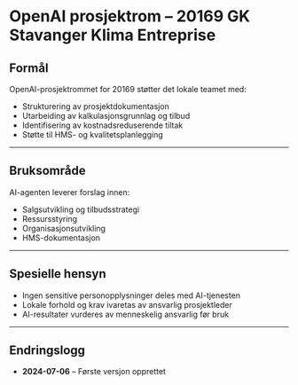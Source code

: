 # OpenAI prosjektrom – 20169 GK Stavanger Klima Entreprise

## Formål
OpenAI-prosjektrommet for 20169 støtter det lokale teamet med:
- Strukturering av prosjektdokumentasjon
- Utarbeiding av kalkulasjonsgrunnlag og tilbud
- Identifisering av kostnadsreduserende tiltak
- Støtte til HMS- og kvalitetsplanlegging

---

## Bruksområde
AI-agenten leverer forslag innen:
- Salgsutvikling og tilbudsstrategi
- Ressursstyring
- Organisasjonsutvikling
- HMS-dokumentasjon

---

## Spesielle hensyn
- Ingen sensitive personopplysninger deles med AI-tjenesten
- Lokale forhold og krav ivaretas av ansvarlig prosjektleder
- AI-resultater vurderes av menneskelig ansvarlig før bruk

---

## Endringslogg
- **2024-07-06** – Første versjon opprettet
